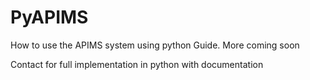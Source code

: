 # PyAPIMS
How to use the APIMS system using python Guide. More coming soon

Contact for full implementation in python with documentation
